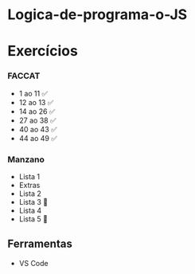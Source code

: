 # Logica-de-programa-o-JS


# Exercícios

### FACCAT
- 1 ao 11 :white_check_mark:
- 12 ao 13 :white_check_mark:
- 14 ao 26 :white_check_mark:
- 27 ao 38 :white_check_mark:
- 40 ao 43 :white_check_mark:
- 44 ao 49 :white_check_mark:
 ### Manzano
- Lista 1
- Extras
- Lista 2
- Lista 3 :construction:
- Lista 4 
- Lista 5 :construction:

## Ferramentas
- VS Code
